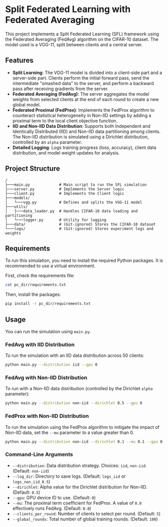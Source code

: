 # Split Federated Learning with Federated Averaging

This project implements a Split Federated Learning (SFL) framework using the Federated Averaging (FedAvg) algorithm on the CIFAR-10 dataset. The model used is a VGG-11, split between clients and a central server.

## Features

- **Split Learning**: The VGG-11 model is divided into a client-side part and a server-side part. Clients perform the initial forward pass, send the intermediate "smashed data" to the server, and perform a backward pass after receiving gradients from the server.
- **Federated Averaging (FedAvg)**: The server aggregates the model weights from selected clients at the end of each round to create a new global model.
- **Federated Proximal (FedProx)**: Implements the FedProx algorithm to counteract statistical heterogeneity in Non-IID settings by adding a proximal term to the local client objective function.
- **IID and Non-IID Data Distribution**: Supports both Independent and Identically Distributed (IID) and Non-IID data partitioning among clients. The Non-IID distribution is simulated using a Dirichlet distribution, controlled by an `alpha` parameter.
- **Detailed Logging**: Logs training progress (loss, accuracy), client data distribution, and model weight updates for analysis.

## Project Structure

```
/
├───main.py             # Main script to run the SFL simulation
├───server.py           # Implements the Server logic
├───client.py           # Implements the Client logic
├───models/
│   └───vgg.py          # Defines and splits the VGG-11 model
├───utils/
│   ├───data_loader.py  # Handles CIFAR-10 data loading and partitioning
│   └───logger.py       # Utility for logging
├───data/               # (Git-ignored) Stores the CIFAR-10 dataset
└───logs/               # (Git-ignored) Stores experiment logs and weights
```

## Requirements

To run this simulation, you need to install the required Python packages. It is recommended to use a virtual environment.

First, check the requirements file:
```bash
cat pc_dir/requirements.txt
```

Then, install the packages:
```bash
pip install -r pc_dir/requirements.txt
```

## Usage

You can run the simulation using `main.py`.

### FedAvg with IID Distribution

To run the simulation with an IID data distribution across 50 clients:
```bash
python main.py --distribution iid --gpu 0
```

### FedAvg with Non-IID Distribution

To run with a Non-IID data distribution (controlled by the Dirichlet `alpha` parameter):
```bash
python main.py --distribution non-iid --dirichlet 0.5 --gpu 0
```

### FedProx with Non-IID Distribution

To run the simulation using the FedProx algorithm to mitigate the impact of Non-IID data, set the `--mu` parameter to a value greater than 0.
```bash
python main.py --distribution non-iid --dirichlet 0.1 --mu 0.1 --gpu 0
```

### Command-Line Arguments

- `--distribution`: Data distribution strategy. Choices: `iid`, `non-iid`. (Default: `non-iid`)
- `--log_dir`: Directory to save logs. (Default: `logs_iid` or `logs_non_iid_0.5`)
- `--dirichlet`: Alpha value for the Dirichlet distribution for Non-IID. (Default: `0.5`)
- `--gpu`: GPU device ID to use. (Default: `0`)
- `--mu`: The proximal term coefficient for FedProx. A value of `0.0` effectively runs FedAvg. (Default: `0.0`)
- `--clients_per_round`: Number of clients to select per round. (Default: `5`)
- `--global_rounds`: Total number of global training rounds. (Default: `100`)
